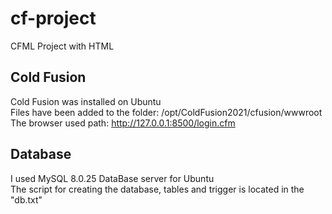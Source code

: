# cf-project    
CFML Project with HTML    
    
## Cold Fusion    
Cold Fusion was installed on Ubuntu    
Files have been added to the folder: /opt/ColdFusion2021/cfusion/wwwroot    
The browser used path: http://127.0.0.1:8500/login.cfm    
    
## Database    
I used MySQL 8.0.25 DataBase server for Ubuntu    
The script for creating the database, tables and trigger is located in the "db.txt"    

